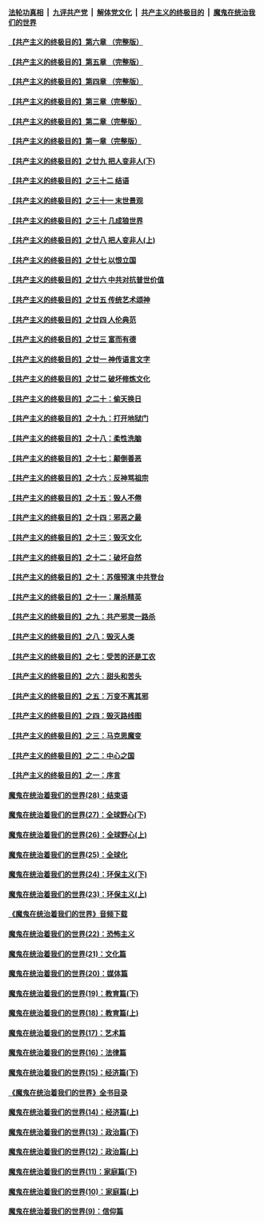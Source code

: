 

####  [法轮功真相](../../../../basic/blob/master/README.md?t=05050701) &nbsp;|&nbsp; [九评共产党](../../../../9ping.md/blob/master/README.md?t=05050701) &nbsp;|&nbsp; [解体党文化](../../../../jtdwh.md/blob/master/README.md?t=05050701)  &nbsp;|&nbsp; [共产主义的终极目的](../../../../gczydzjmd.md/blob/master/README.md?t=05050701) &nbsp;|&nbsp; [魔鬼在统治我们的世界](../../../../mgztzwmdsj.md/blob/master/README.md?t=05050701) 

#### [【共产主义的终极目的】第六章 （完整版）](../pages/nsc422/n11428913.md?t=05050701) 

#### [【共产主义的终极目的】第五章 （完整版）](../pages/nsc422/n11428912.md?t=05050701) 

#### [【共产主义的终极目的】第四章 （完整版）](../pages/nsc422/n11428907.md?t=05050701) 

#### [【共产主义的终极目的】第三章（完整版）](../pages/nsc422/n11428848.md?t=05050701) 

#### [【共产主义的终极目的】第二章（完整版）](../pages/nsc422/n11428831.md?t=05050701) 

#### [【共产主义的终极目的】第一章（完整版）](../pages/nsc422/n11417651.md?t=05050701) 

#### [【共产主义的终极目的】之廿九 把人变非人(下)](../pages/nsc422/n11344140.md?t=05050701) 

#### [【共产主义的终极目的】之三十二 结语](../pages/nsc422/n11360535.md?t=05050701) 

#### [【共产主义的终极目的】之三十一 末世景观](../pages/nsc422/n11351129.md?t=05050701) 

#### [【共产主义的终极目的】之三十 几成狼世界](../pages/nsc422/n11348280.md?t=05050701) 

#### [【共产主义的终极目的】之廿八 把人变非人(上)](../pages/nsc422/n11340492.md?t=05050701) 

#### [【共产主义的终极目的】之廿七 以恨立国](../pages/nsc422/n11336944.md?t=05050701) 

#### [【共产主义的终极目的】之廿六 中共对抗普世价值](../pages/nsc422/n11324785.md?t=05050701) 

#### [【共产主义的终极目的】之廿五 传统艺术颂神](../pages/nsc422/n11296396.md?t=05050701) 

#### [【共产主义的终极目的】之廿四 人伦典范](../pages/nsc422/n11296397.md?t=05050701) 

#### [【共产主义的终极目的】之廿三 富而有德](../pages/nsc422/n11283598.md?t=05050701) 

#### [【共产主义的终极目的】之廿一 神传语言文字](../pages/nsc422/n11263265.md?t=05050701) 

#### [【共产主义的终极目的】之廿二 破坏修炼文化](../pages/nsc422/n11245728.md?t=05050701) 

#### [【共产主义的终极目的】之二十：偷天换日](../pages/nsc422/n11238846.md?t=05050701) 

#### [【共产主义的终极目的】之十九：打开地狱门](../pages/nsc422/n11206376.md?t=05050701) 

#### [【共产主义的终极目的】之十八：柔性洗脑](../pages/nsc422/n11199994.md?t=05050701) 

#### [【共产主义的终极目的】之十七：颠倒善恶](../pages/nsc422/n11179782.md?t=05050701) 

#### [【共产主义的终极目的】之十六：反神骂祖宗](../pages/nsc422/n11166798.md?t=05050701) 

#### [【共产主义的终极目的】之十五：毁人不倦](../pages/nsc422/n11166792.md?t=05050701) 

#### [【共产主义的终极目的】之十四：邪恶之最](../pages/nsc422/n11150249.md?t=05050701) 

#### [【共产主义的终极目的】之十三：毁灭文化](../pages/nsc422/n11135227.md?t=05050701) 

#### [【共产主义的终极目的】之十二：破坏自然](../pages/nsc422/n11135214.md?t=05050701) 

#### [【共产主义的终极目的】之十：苏俄预演 中共登台](../pages/nsc422/n11118424.md?t=05050701) 

#### [【共产主义的终极目的】之十一：屠杀精英](../pages/nsc422/n11118442.md?t=05050701) 

#### [【共产主义的终极目的】之九：共产邪灵一路杀](../pages/nsc422/n11114139.md?t=05050701) 

#### [【共产主义的终极目的】之八：毁灭人类](../pages/nsc422/n11108503.md?t=05050701) 

#### [【共产主义的终极目的】之七：受苦的还是工农](../pages/nsc422/n11101809.md?t=05050701) 

#### [【共产主义的终极目的】之六：甜头和苦头](../pages/nsc422/n11096971.md?t=05050701) 

#### [【共产主义的终极目的】之五：万变不离其邪](../pages/nsc422/n11091285.md?t=05050701) 

#### [【共产主义的终极目的】之四：毁灭路线图](../pages/nsc422/n11086284.md?t=05050701) 

#### [【共产主义的终极目的】之三：马克思魔变](../pages/nsc422/n11061941.md?t=05050701) 

#### [【共产主义的终极目的】之二：中心之国](../pages/nsc422/n11047728.md?t=05050701) 

#### [【共产主义的终极目的】之一：序言](../pages/nsc422/n11086077.md?t=05050701) 

#### [魔鬼在统治着我们的世界(28)：结束语](../pages/nsc422/n10936246.md?t=05050701) 

#### [魔鬼在统治着我们的世界(27)：全球野心(下)](../pages/nsc422/n10928319.md?t=05050701) 

#### [魔鬼在统治着我们的世界(26)：全球野心(上)](../pages/nsc422/n10900318.md?t=05050701) 

#### [魔鬼在统治着我们的世界(25)：全球化](../pages/nsc422/n10788205.md?t=05050701) 

#### [魔鬼在统治着我们的世界(24)：环保主义(下)](../pages/nsc422/n10695307.md?t=05050701) 

#### [魔鬼在统治着我们的世界(23)：环保主义(上)](../pages/nsc422/n10688613.md?t=05050701) 

#### [《魔鬼在统治着我们的世界》音频下载](../pages/nsc422/n10635553.md?t=05050701) 

#### [魔鬼在统治着我们的世界(22)：恐怖主义](../pages/nsc422/n10614727.md?t=05050701) 

#### [魔鬼在统治着我们的世界(21)：文化篇](../pages/nsc422/n10597706.md?t=05050701) 

#### [魔鬼在统治着我们的世界(20)：媒体篇](../pages/nsc422/n10586579.md?t=05050701) 

#### [魔鬼在统治着我们的世界(19)：教育篇(下)](../pages/nsc422/n10564808.md?t=05050701) 

#### [魔鬼在统治着我们的世界(18)：教育篇(上)](../pages/nsc422/n10526970.md?t=05050701) 

#### [魔鬼在统治着我们的世界(17)：艺术篇](../pages/nsc422/n10499093.md?t=05050701) 

#### [魔鬼在统治着我们的世界(16)：法律篇](../pages/nsc422/n10485969.md?t=05050701) 

#### [魔鬼在统治着我们的世界(15)：经济篇(下)](../pages/nsc422/n10469975.md?t=05050701) 

#### [《魔鬼在统治着我们的世界》全书目录](../pages/nsc422/n10464261.md?t=05050701) 

#### [魔鬼在统治着我们的世界(14)：经济篇(上)](../pages/nsc422/n10457370.md?t=05050701) 

#### [魔鬼在统治着我们的世界(13)：政治篇(下)](../pages/nsc422/n10448270.md?t=05050701) 

#### [魔鬼在统治着我们的世界(12)：政治篇(上)](../pages/nsc422/n10444576.md?t=05050701) 

#### [魔鬼在统治着我们的世界(11)：家庭篇(下)](../pages/nsc422/n10440961.md?t=05050701) 

#### [魔鬼在统治着我们的世界(10)：家庭篇(上)](../pages/nsc422/n10435448.md?t=05050701) 

#### [魔鬼在统治着我们的世界(9)：信仰篇](../pages/nsc422/n10432159.md?t=05050701) 

